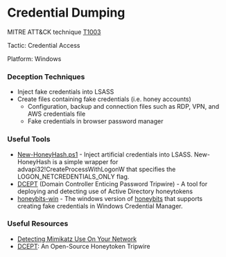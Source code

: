 # Credential Dumping

MITRE ATT&CK technique [T1003](https://attack.mitre.org/wiki/Technique/T1003)

Tactic: Credential Access

Platform: Windows

### Deception Techniques
* Inject fake credentials into LSASS
* Create  files containing fake credentials (i.e. honey accounts)
  * Configuration, backup and connection files such as RDP, VPN, and AWS credentials file
  * Fake credentials in browser password manager

### Useful Tools
* [New-HoneyHash.ps1](https://github.com/EmpireProject/Empire/blob/master/data/module_source/management/New-HoneyHash.ps1) - Inject artificial credentials into LSASS. New-HoneyHash is a simple wrapper for advapi32!CreateProcessWithLogonW that specifies the LOGON_NETCREDENTIALS_ONLY flag.
* [DCEPT](https://github.com/secureworks/dcept) (Domain Controller Enticing Password Tripwire) - A tool for deploying and detecting use of Active Directory honeytokens
* [honeybits-win](https://github.com/0x4D31/honeybits-win) - The windows version of [honeybits](https://github.com/0x4D31/honeybits) that supports creating fake credentials in Windows Credential Manager.

### Useful Resources
* [Detecting Mimikatz Use On Your Network](https://isc.sans.edu/forums/diary/Detecting+Mimikatz+Use+On+Your+Network/19311/)
* [DCEPT](https://www.secureworks.com/blog/dcept): An Open-Source Honeytoken Tripwire